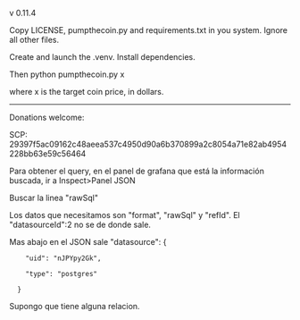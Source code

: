 v 0.11.4

Copy LICENSE, pumpthecoin.py and requirements.txt in you system. Ignore all other files.

Create and launch the .venv. Install dependencies.

Then python pumpthecoin.py x

where x is the target coin price, in dollars.

-----------------------------------------------

Donations welcome:

SCP: 29397f5ac09162c48aeea537c4950d90a6b370899a2c8054a71e82ab4954228bb63e59c56464

Para obtener el query, en el panel de grafana que está la información buscada, ir a Inspect>Panel JSON

Buscar la linea "rawSql"

Los datos que necesitamos son "format", "rawSql" y "refId". El "datasourceId":2 no se de donde sale.

Mas abajo en el JSON sale
 "datasource": {

        "uid": "nJPYpy2Gk",

        "type": "postgres"

      }

Supongo que tiene alguna relacion.
